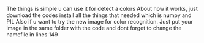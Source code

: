 The things is simple u can use it for detect a colors 
About how it works, just download the codes install all the things that needed which is numpy and PIL Also 
if u want to try the new image for color recognition. 
Just put your image in the same folder with the code and dont forget to change the namefile in lines 149
